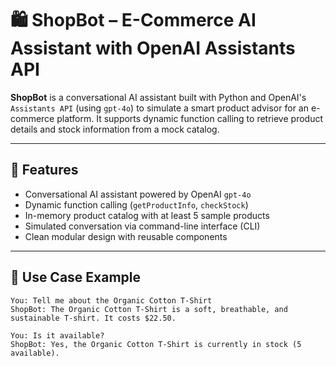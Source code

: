 # 🛍️ ShopBot – E-Commerce AI Assistant with OpenAI Assistants API

**ShopBot** is a conversational AI assistant built with Python and OpenAI's `Assistants API` (using `gpt-4o`) to simulate a smart product advisor for an e-commerce platform. It supports dynamic function calling to retrieve product details and stock information from a mock catalog.

---

## 📌 Features

- Conversational AI assistant powered by OpenAI `gpt-4o`
- Dynamic function calling (`getProductInfo`, `checkStock`)
- In-memory product catalog with at least 5 sample products
- Simulated conversation via command-line interface (CLI)
- Clean modular design with reusable components

---

## 🧠 Use Case Example

```text
You: Tell me about the Organic Cotton T-Shirt  
ShopBot: The Organic Cotton T-Shirt is a soft, breathable, and sustainable T-shirt. It costs $22.50.  

You: Is it available?  
ShopBot: Yes, the Organic Cotton T-Shirt is currently in stock (5 available).

